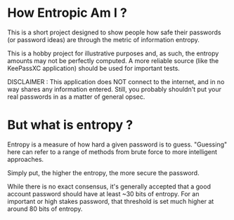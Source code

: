 ﻿# How Entropic Am I ?

This is a short project designed to show people 
how safe their passwords (or password ideas) are 
through the metric of information entropy. 

This is a hobby project for illustrative purposes and, as such, 
the entropy amounts may not be perfectly computed. A more 
reliable source (like the KeePassXC application) should be used 
for important tests.

DISCLAIMER : This application does NOT connect to the internet,
and in no way shares any information entered. Still, you probably
shouldn't put your real passwords in as a matter of general opsec.


# But what is entropy ? 
Entropy is a measure of how hard a given password
is to guess. "Guessing" here can refer to a range of methods from brute force
to more intelligent approaches.

Simply put, the higher the entropy, the more secure the password.

While there is no exact consensus, it's generally accepted that a good account 
password should have at least ~30 bits of entropy. For an important or high stakes 
password, that threshold is set much higher at around 80 bits of entropy. 


[comment]: <>  (# How is it computed ? )

